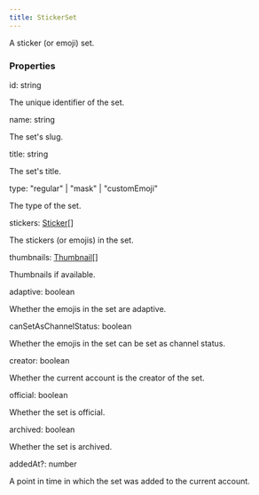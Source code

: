 ```yaml
---
title: StickerSet
---
```


A sticker (or emoji) set.

### Properties

<div class="flex flex-col gap-3"><div><div class="flex gap-2"><div class="font-mono p" id="p_id" data-anchor><span class="font-bold">id</span><span class="opacity-50">:</span> <span>string</span></div></div><div class="pl-3"><div class="no-margin">

The unique identifier of the set.

</div></div></div><div><div class="flex gap-2"><div class="font-mono p" id="p_name" data-anchor><span class="font-bold">name</span><span class="opacity-50">:</span> <span>string</span></div></div><div class="pl-3"><div class="no-margin">

The set's slug.

</div></div></div><div><div class="flex gap-2"><div class="font-mono p" id="p_title" data-anchor><span class="font-bold">title</span><span class="opacity-50">:</span> <span>string</span></div></div><div class="pl-3"><div class="no-margin">

The set's title.

</div></div></div><div><div class="flex gap-2"><div class="font-mono p" id="p_type" data-anchor><span class="font-bold">type</span><span class="opacity-50">:</span> <span>&quot;regular&quot;</span> <span class="opacity-50">|</span> <span>&quot;mask&quot;</span> <span class="opacity-50">|</span> <span>&quot;customEmoji&quot;</span></div></div><div class="pl-3"><div class="no-margin">

The type of the set.

</div></div></div><div><div class="flex gap-2"><div class="font-mono p" id="p_stickers" data-anchor><span class="font-bold">stickers</span><span class="opacity-50">:</span> <a href="/types/sticker"  >Sticker</a><span class="opacity-50">[]</span></div></div><div class="pl-3"><div class="no-margin">

The stickers (or emojis) in the set.

</div></div></div><div><div class="flex gap-2"><div class="font-mono p" id="p_thumbnails" data-anchor><span class="font-bold">thumbnails</span><span class="opacity-50">:</span> <a href="/types/thumbnail"  >Thumbnail</a><span class="opacity-50">[]</span></div></div><div class="pl-3"><div class="no-margin">

Thumbnails if available.

</div></div></div><div><div class="flex gap-2"><div class="font-mono p" id="p_adaptive" data-anchor><span class="font-bold">adaptive</span><span class="opacity-50">:</span> <span>boolean</span></div></div><div class="pl-3"><div class="no-margin">

Whether the emojis in the set are adaptive.

</div></div></div><div><div class="flex gap-2"><div class="font-mono p" id="p_canSetAsChannelStatus" data-anchor><span class="font-bold">canSetAsChannelStatus</span><span class="opacity-50">:</span> <span>boolean</span></div></div><div class="pl-3"><div class="no-margin">

Whether the emojis in the set can be set as channel status.

</div></div></div><div><div class="flex gap-2"><div class="font-mono p" id="p_creator" data-anchor><span class="font-bold">creator</span><span class="opacity-50">:</span> <span>boolean</span></div></div><div class="pl-3"><div class="no-margin">

Whether the current account is the creator of the set.

</div></div></div><div><div class="flex gap-2"><div class="font-mono p" id="p_official" data-anchor><span class="font-bold">official</span><span class="opacity-50">:</span> <span>boolean</span></div></div><div class="pl-3"><div class="no-margin">

Whether the set is official.

</div></div></div><div><div class="flex gap-2"><div class="font-mono p" id="p_archived" data-anchor><span class="font-bold">archived</span><span class="opacity-50">:</span> <span>boolean</span></div></div><div class="pl-3"><div class="no-margin">

Whether the set is archived.

</div></div></div><div><div class="flex gap-2"><div class="font-mono p" id="p_addedAt" data-anchor><span class="font-bold">addedAt</span><span class="opacity-50"><span title="Optional" class="cursor-help">?</span>:</span> <span>number</span></div></div><div class="pl-3"><div class="no-margin">

A point in time in which the set was added to the current account.

</div></div></div></div>

